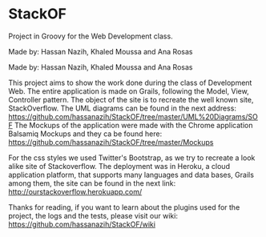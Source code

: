 StackOF
======

 Project in Groovy for the Web Development class.
 
Made by: Hassan Nazih, Khaled Moussa and Ana Rosas
 
Made by: Hassan Nazih, Khaled Moussa and Ana Rosas


This project aims to show the work done during the class of Development Web.
The entire application is made on Grails, following the Model, View, Controller pattern.
The object of the site is to recreate the well known site, StackOverflow.
The UML diagrams can be found in the next address: https://github.com/hassanazih/StackOF/tree/master/UML%20Diagrams/SOF
The Mockups of the application were made with the Chrome application Balsamiq Mockups and they ca be found here:
https://github.com/hassanazih/StackOF/tree/master/Mockups

For the css styles we used Twitter's Bootstrap, as we try to recreate a  look alike site of Stackoverflow.
The deployment was in Heroku, a cloud application platform, that supports many languages and data bases, Grails among them,
the site can be found in the next link:  http://ourstackoverflow.herokuapp.com/

Thanks for reading, if you want to learn about the plugins used for the project, the logs and the tests, please visit our wiki:
https://github.com/hassanazih/StackOF/wiki
